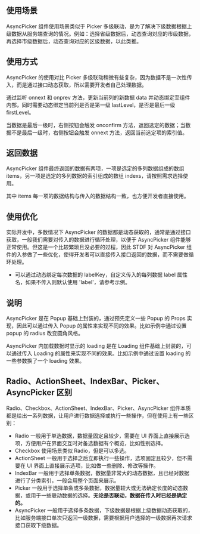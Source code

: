 ## 使用场景

AsyncPicker 组件使用场景类似于 Picker 多级联动，是为了解决下级数据根据上级数据从服务端查询的情况。例如：选择省级数据后，动态查询对应的市级数据，再选择市级数据后，动态查询对应的区级数据，以此类推。

## 使用方式

AsyncPicker 的使用对比 Picker 多级联动稍微有些复杂，因为数据不是一次性传入，而是通过接口动态获取，所以需要开发者自己处理数据。

通过监听 onnext 和 onprev 方法，更新当前列的新数据 data 并动态绑定至组件内部，同时需要动态绑定当前列是否是第一级 lastLevel，是否是最后一级 firstLevel。

当数据是最后一级时，右侧按钮会触发 onconfirm 方法，返回选定的数据；当数据不是最后一级时，右侧按钮会触发 onnext 方法，返回当前选定项的索引值。

## 返回数据

AsyncPicker 组件最终返回的数据有两项，一项是选定的多列数据组成的数组 items，另一项是选定的多列数据的索引组成的数组 indexs，请按照需求选择使用。

其中 items 每一项的数据结构与传入的数据结构一致，也方便开发者直接使用。

## 使用优化

实际开发中，多数情况下 AsyncPicker 的数据都是动态获取的，通常是通过接口获取，一般我们需要对传入的数据进行循环处理，以便于 AsyncPicker 组件能够正常使用。但这是一个比较繁琐且没必要的过程，因此 STDF 对 AsyncPicker 组件的入参做了一些优化，使得开发者可以直接传入接口返回的数据，而不需要做循环处理。

- 可以通过动态绑定每次数据的 labelKey，自定义传入的每列数据 label 属性名，如果不传入则默认使用 'label'，请参考示例。

## 说明

AsyncPicker 是在 Popup 基础上封装的，通过预先定义一些 Popup 的 Props 实现，因此可以通过传入 Popup 的属性来实现不同的效果。比如示例中通过设置 popup 的 radius 改变圆角风格。

AsyncPicker 内加载数据时显示的 loading 是在 Loading 组件基础上封装的，可以通过传入 Loading 的属性来实现不同的效果。比如示例中通过设置 loading 的一些参数换了一个 loading 效果。

## Radio、ActionSheet、IndexBar、Picker、AsyncPicker 区别

Radio、Checkbox、ActionSheet、IndexBar、Picker、AsyncPicker 组件本质都是给出一系列数据，让用户进行数据选择或执行一些操作，但在使用上有一些区别：

- Radio 一般用于单选数据，数据量固定且较少，需要在 UI 界面上直接展示选项，方便用户在界面交互时对备选数据有个概览，比如性别选择。
- Checkbox 使用场景类似 Radio，但是可以多选。
- ActionSheet 一般用于选择之后立即执行一些操作，选项固定且较少，但不需要在 UI 界面上直接展示选项，比如做一些删除、修改等操作。
- IndexBar 一般用于选择单条数据，数据量非常大的动态数据，且已经对数据进行了分类索引，一般会用整个页面来展示。
- Picker 一般用于选择单条或多条数据，数据量较大或无法确定长度的动态数据，或用于一些联动数据的选择。**无论是否联动，数据在传入时已经是确定的。**
- AsyncPicker 一般用于选择多条数据，下级数据是根据上级数据动态获取的，比如服务端接口单次只返回一级数据，需要根据用户选择的一级数据再次请求接口获取下级数据。
